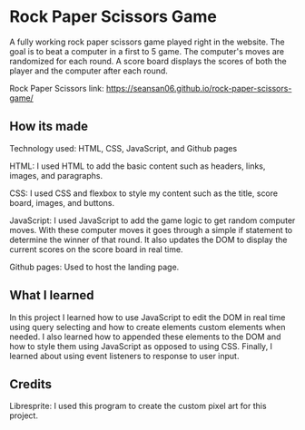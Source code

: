 # Rock Paper Scissors Game

A fully working rock paper scissors game played right in the website. The goal is to beat a computer in a first to 5 game. The computer's moves are randomized for each round. A score board displays the scores of both the player and the computer after each round.

Rock Paper Scissors link: https://seansan06.github.io/rock-paper-scissors-game/

## How its made
Technology used: HTML, CSS, JavaScript, and Github pages

HTML: I used HTML to add the basic content such as headers, links, images, and paragraphs.

CSS: I used CSS and flexbox to style my content such as the title, score board, images, and buttons.

JavaScript: I used JavaScript to add the game logic to get random computer moves. With these computer moves it goes through a simple if statement to determine the winner of that round. It also updates the DOM to display the current scores on the score board in real time.

Github pages: Used to host the landing page.

## What I learned
In this project I learned how to use JavaScript to edit the DOM in real time using query selecting and how to create elements custom elements when needed. I also learned how to appended these elements to the DOM and how to style them using JavaScript as opposed to using CSS. Finally, I learned about using event listeners to response to user input.

## Credits
Libresprite: I used this program to create the custom pixel art for this project.
